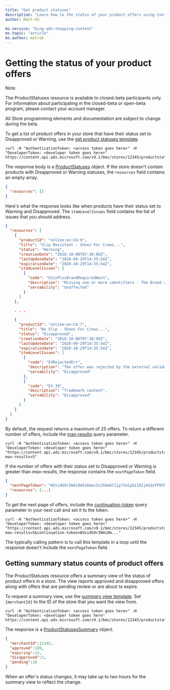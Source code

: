 ```yaml
---
title: "Get product statuses"
description: "Learn how to the status of your product offers using Content API."
author: Matt-UX

ms.service: "bing-ads-shopping-content"
ms.topic: "article"
ms.author: matrob
---
```


# Getting the status of your product offers

> [!NOTE]
> The ProductStatuses resource is available to closed-beta participants only. For information about participating in the closed-beta or open-beta program, please contact your account manager.
>
> All Store programming elements and documentation are subject to change during the beta.

To get a list of product offers in your store that have their status set to Disapproved or Warning, use the [get product statuses template](productstatus-resource.md#storesmerchantidproductstatuses). 


```curl
curl -H "AuthenticationToken: <access token goes here>" -H "DeveloperToken: <developer token goes here>"  https://content.api.ads.microsoft.com/v9.1/bmc/stores/12345/productstatuses
```

The response body is a [ProductStatuses](productstatus-resource.md#productstatuses) object. If the store doesn't contain products with Disapproved or Warning statuses, the `resources` field contains an empty array.

```json
{
  "resources": []
}
```

Here's what the response looks like when products have their status set to Warning and Disapproved. The `itemLevelIssues` field contains the list of issues that you should address.


```json
{
  "resources": [
    {
      "productId": "online:en:CA:9",
      "title": "Slip Resistant - Shoes For Crews...",
      "status": "Warning",
      "creationDate": "2018-10-08T07:38:00Z",
      "lastUpdateDate": "2020-09-29T14:35:54Z",
      "expirationDate": "2020-10-29T14:35:54Z",
      "itemLevelIssues": [
        {
          "code": "GtinPlusBrandRequiredWarn",
          "description": "Missing one or more identifiers - The Brand and GTIN or Brand and MPN are required.",
          "servability": "Unaffected"
        }
      ]
    },

    . . .

    {
      "productId": "online:en:CA:7",
      "title": "No Slip - Shoes For Crews...",
      "status": "Disapproved",
      "creationDate": "2018-10-08T07:38:00Z",
      "lastUpdateDate": "2020-09-29T14:35:54Z",
      "expirationDate": "2020-10-29T14:35:54Z",
      "itemLevelIssues": [
        {
          "code": "EVRejectedErr",
          "description": "The offer was rejected by the external validation component: EV.",
          "servability": "Disapproved"
        },
        {
          "code": "EV_39",
          "description": "Trademark content",
          "servability": "Disapproved"
        }
      ]
    }
  ]
}
```

By default, the request returns a maximum of 25 offers. To return a different number of offers, include the [max-results](productstatus-resource.md#maxresults) query parameter.

```curl
curl -H "AuthenticationToken: <access token goes here>" -H "DeveloperToken: <developer token goes here>"  "https://content.api.ads.microsoft.com/v9.1/bmc/stores/12345/productstatuses?max-results=5"
```

If the number of offers with their status set to Disapproved or Warning is greater than *max-results*, the response contains the `nextPageToken` field. 

```json
{
  "nextPageToken": "W3sidG9rZW4iOm51bGwsInJhbmdlIjp7Im1pbiI6IjA1QzFFNTNEMUYwRjg2IiwibWF4IjoiMDVDMUU1NUIyRDk3NEEifX1d",
  "resources": [...]
}
```

To get the next page of offers, include the [continuation-token](productstatus-resource.md#continuationtoken) query parameter in your next call and set it to the token.


```curl
curl -H "AuthenticationToken: <access token goes here>" -H "DeveloperToken: <developer token goes here>"  "https://content.api.ads.microsoft.com/v9.1/bmc/stores/12345/productstatuses?max-results=5&continuation-token=W3sidG9rZW4iOm..."
```

The typically calling pattern is to call this template in a loop until the response doesn't include the `nextPageToken` field.


## Getting summary status counts of product offers

The ProductStatuses resource offers a summary view of the status of product offers in a store. The view reports approved and disapproved offers along with offers that are pending review or are about to expire.

To request a summary view, use the [summary view template](productstatus-resource.md#storesmerchantidproductstatusessummary). Set `{merchantId}` to the ID of the store that you want the view from.

```curl
curl -H "AuthenticationToken: <access token goes here>" -H "DeveloperToken: <developer token goes here"  https://content.api.ads.microsoft.com/v9.1/bmc/stores/12345/productstatusessummary
```

The response is a [ProductStatusesSummary](productstatus-resource.md#productstatusessummary) object.

```json
{
  "merchantId":12345,
  "approved":189,
  "expiring":14,
  "disapproved":3,
  "pending":10
}
```

When an offer's status changes, it may take up to two hours for the summary view to reflect the change.
